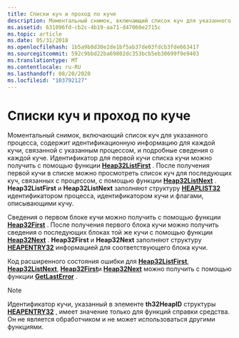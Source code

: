 ```yaml
---
title: Списки куч и проход по куче
description: Моментальный снимок, включающий список куч для указанного процесса, содержит идентификационную информацию для каждой кучи, связанной с указанным процессом, и подробные сведения о каждой куче.
ms.assetid: 631096fd-cb2c-4b19-aa71-d47060e2715c
ms.topic: article
ms.date: 05/31/2018
ms.openlocfilehash: 1b5a9b8d30e2de1bf5ab37de03fdcb3fde663417
ms.sourcegitcommit: 592c9bbd22ba69802dc353bcb5eb30699f9e9403
ms.translationtype: MT
ms.contentlocale: ru-RU
ms.lasthandoff: 08/20/2020
ms.locfileid: "103792127"
---
```

# <a name="heap-lists-and-heap-walking"></a>Списки куч и проход по куче

Моментальный снимок, включающий список куч для указанного процесса, содержит идентификационную информацию для каждой кучи, связанной с указанным процессом, и подробные сведения о каждой куче. Идентификатор для первой кучи списка кучи можно получить с помощью функции [**Heap32ListFirst**](/windows/desktop/api/TlHelp32/nf-tlhelp32-heap32listfirst) . После получения первой кучи в списке можно просмотреть список куч для последующих куч, связанных с процессом, с помощью функции [**Heap32ListNext**](/windows/desktop/api/TlHelp32/nf-tlhelp32-heap32listnext) . **Heap32ListFirst** и **Heap32ListNext** заполняют структуру [**HEAPLIST32**](/windows/win32/api/tlhelp32/ns-tlhelp32-heaplist32) идентификатором процесса, идентификатором кучи и флагами, описывающими кучу.

Сведения о первом блоке кучи можно получить с помощью функции [**Heap32First**](/windows/desktop/api/TlHelp32/nf-tlhelp32-heap32first) . После получения первого блока кучи можно получить сведения о последующих блоках той же кучи с помощью функции [**Heap32Next**](/windows/desktop/api/TlHelp32/nf-tlhelp32-heap32next) . **Heap32First** и **Heap32Next** заполняют структуру [**HEAPENTRY32**](/windows/win32/api/tlhelp32/ns-tlhelp32-heapentry32) информацией для соответствующего блока кучи.

Код расширенного состояния ошибки для [**Heap32ListFirst**](/windows/desktop/api/TlHelp32/nf-tlhelp32-heap32listfirst), [**Heap32ListNext**](/windows/desktop/api/TlHelp32/nf-tlhelp32-heap32listnext), [**Heap32First**](/windows/desktop/api/TlHelp32/nf-tlhelp32-heap32first)и [**Heap32Next**](/windows/desktop/api/TlHelp32/nf-tlhelp32-heap32next) можно получить с помощью функции [**GetLastError**](/windows/desktop/api/errhandlingapi/nf-errhandlingapi-getlasterror) .

> [!Note]  
> Идентификатор кучи, указанный в элементе **th32HeapID** структуры [**HEAPENTRY32**](/windows/win32/api/tlhelp32/ns-tlhelp32-heapentry32) , имеет значение только для функций справки средства. Он не является обработчиком и не может использоваться другими функциями.

 

 

 
